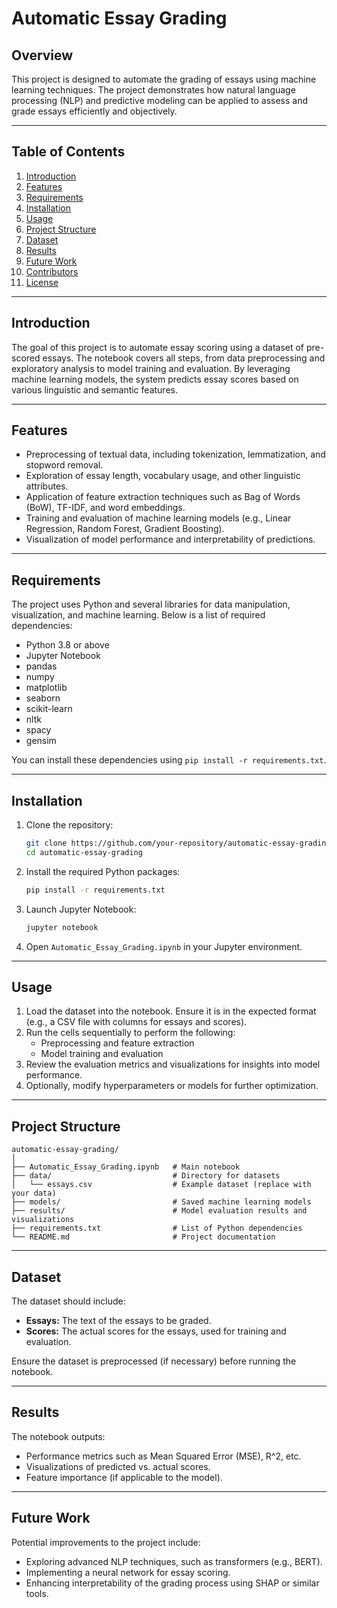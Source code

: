 
# Automatic Essay Grading

## Overview
This project is designed to automate the grading of essays using machine learning techniques. The project demonstrates how natural language processing (NLP) and predictive modeling can be applied to assess and grade essays efficiently and objectively.

---

## Table of Contents
1. [Introduction](#introduction)
2. [Features](#features)
3. [Requirements](#requirements)
4. [Installation](#installation)
5. [Usage](#usage)
6. [Project Structure](#project-structure)
7. [Dataset](#dataset)
8. [Results](#results)
9. [Future Work](#future-work)
10. [Contributors](#contributors)
11. [License](#license)

---

## Introduction
The goal of this project is to automate essay scoring using a dataset of pre-scored essays. The notebook covers all steps, from data preprocessing and exploratory analysis to model training and evaluation. By leveraging machine learning models, the system predicts essay scores based on various linguistic and semantic features.

---

## Features
- Preprocessing of textual data, including tokenization, lemmatization, and stopword removal.
- Exploration of essay length, vocabulary usage, and other linguistic attributes.
- Application of feature extraction techniques such as Bag of Words (BoW), TF-IDF, and word embeddings.
- Training and evaluation of machine learning models (e.g., Linear Regression, Random Forest, Gradient Boosting).
- Visualization of model performance and interpretability of predictions.

---

## Requirements
The project uses Python and several libraries for data manipulation, visualization, and machine learning. Below is a list of required dependencies:

- Python 3.8 or above
- Jupyter Notebook
- pandas
- numpy
- matplotlib
- seaborn
- scikit-learn
- nltk
- spacy
- gensim

You can install these dependencies using `pip install -r requirements.txt`.

---

## Installation
1. Clone the repository:
   ```bash
   git clone https://github.com/your-repository/automatic-essay-grading.git
   cd automatic-essay-grading
   ```
2. Install the required Python packages:
   ```bash
   pip install -r requirements.txt
   ```
3. Launch Jupyter Notebook:
   ```bash
   jupyter notebook
   ```
4. Open `Automatic_Essay_Grading.ipynb` in your Jupyter environment.

---

## Usage
1. Load the dataset into the notebook. Ensure it is in the expected format (e.g., a CSV file with columns for essays and scores).
2. Run the cells sequentially to perform the following:
   - Preprocessing and feature extraction
   - Model training and evaluation
3. Review the evaluation metrics and visualizations for insights into model performance.
4. Optionally, modify hyperparameters or models for further optimization.

---

## Project Structure
```
automatic-essay-grading/
│
├── Automatic_Essay_Grading.ipynb   # Main notebook
├── data/                           # Directory for datasets
│   └── essays.csv                  # Example dataset (replace with your data)
├── models/                         # Saved machine learning models
├── results/                        # Model evaluation results and visualizations
├── requirements.txt                # List of Python dependencies
└── README.md                       # Project documentation
```

---

## Dataset
The dataset should include:
- **Essays:** The text of the essays to be graded.
- **Scores:** The actual scores for the essays, used for training and evaluation.

Ensure the dataset is preprocessed (if necessary) before running the notebook.

---

## Results
The notebook outputs:
- Performance metrics such as Mean Squared Error (MSE), R^2, etc.
- Visualizations of predicted vs. actual scores.
- Feature importance (if applicable to the model).

---

## Future Work
Potential improvements to the project include:
- Exploring advanced NLP techniques, such as transformers (e.g., BERT).
- Implementing a neural network for essay scoring.
- Enhancing interpretability of the grading process using SHAP or similar tools.
